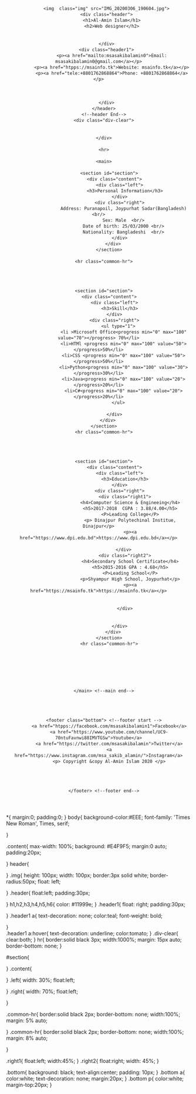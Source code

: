 <!DOCTYPE html>
<html lang="en">
<head>
    <meta charset="UTF-8">
    <meta name="viewport" content="width=device-width, initial-scale=1.0">
    <meta http-equiv="X-UA-Compatible" content="ie=edge">
    <title>Sakib</title>
    <link rel="stylesheet" href="style.css">
</head>
<body>
    <!--Conter start--> 
 <div class="content">
     <!--header start-->
        <header>

          <img  class="img" src="IMG_20200306_190604.jpg">
          <div class="header">
              <h1>Al-Amin Islam</h1>
              <h2>Web designer</h2>


          </div>
          <div class="header1">
              <p><a href="mailto:msasakibalamin0">Email: msasakibalamin0@gmail.com</a></p>
              <p><a href="htpps://msainfo.tk">Website: msainfo.tk</a></p>
              <p><a href="tele:+8801762868864">Phone: +8801762868864</a></p>
              
              

          </div>
        </header>
        <!--header End-->
        <div class="div-clear">


        </div>
        
        <hr>

        <main>
            
            <section id="section">
                <div class="content">
                    <div class="left">
                        <h3>Personal Information</h3>
                    </div>
                    <div class="right">
                       Address: Puranapoil, Joypurhat Sadar(Bangladesh) <br/>
                       Sex: Male  <br/>
                       Date of birth: 25/03/2000 <br/>
                       Nationality: Bangladeshi  <br/>
                    </div>
                </div> 
            </section>

        <hr class="common-hr">




        <section id="section">
            <div class="content">
                <div class="left">
                    <h3>Skill</h3>
                </div>
                <div class="right">
                   <ul type="1">
                       <li >Microsoft Office<progress min="0" max="100" value="70"></progress> 70%</li>
                       <li>HTMl <progress min="0" max="100" value="50"></progress>50%</li>
                       <li>CSS <progress min="0" max="100" value="50"></progress>50%</li>
                       <li>Python<progress min="0" max="100" value="30"></progress>30%</li>
                       <li>Java<progress min="0" max="100" value="20"></progress>20%</li>
                       <li>C#<progress min="0" max="100" value="20"></progress>20%</li>
                   </ul>
                   
                </div>
            </div> 
        </section>
        <hr class="common-hr">




        <section id="section">
                <div class="content">
                    <div class="left">
                        <h3>Education</h3>
                    </div>
                    <div class="right">
                        <div class="right1">
                            <h4>Computer Science & Engineeing</h4>
                            <h5>2017-2018  CGPA : 3.88/4.00</h5>
                            <P>Leading College</P>
                            <p> Dinajpur Polytechinal Institue, Dinajpur</p>
                            <p><a href="https://www.dpi.edu.bd">https://www.dpi.edu.bd</a></p>

                        </div> 
                        <div class="right2">
                            <h4>Secondary School Certificate</h4>
                            <h5>2015-2016 GPA : 4.68</h5>
                            <P>Leading School</P>
                            <p>Shyampur High School, Joypurhat</p>
                            <p><a href="https://msainfo.tk">https://msainfo.tk</a></p>


                        </div>

                       
                    </div>
                </div> 
            </section>
            <hr class="common-hr">






                
        </main> <!--main end-->
        

       

        <footer class="bottom"> <!--footer start -->
            <a href="htpps://facebook.com/msasakibalamin1">Facebook</a>
            <a href="https://www.youtube.com/channel/UC9-70ntuFavnwi88IMVTGSw">Youtube</a>
            <a href="https://twitter.com/msasakibalamin">Twitter</a>
            <a href="https://www.instagram.com/msa_sakib_alamin/">Instagram</a>
            <p> Copyright &copy Al-Amin Islam 2020 </p>

            
         
         
        </footer> <!--footer end-->






 </div>
 <!--Conterner End-->

</body>



</html>


*{
    margin:0;
    padding:0;
}
body{
    background-color:#EEE;
    font-family: 'Times New Roman', Times, serif;

}

.content{
    max-width: 100%;
    background: #E4F9F5;
    margin:0 auto;
    padding:20px;

}
header{

}
.img{
    height: 100px;
    width: 100px;
    border:3px solid white;
    border-radius:50px;
    float: left;

}
.header{
    float:left;
    padding:30px;

}
h1,h2,h3,h4,h5,h6{
    color: #11999e;
}
.header1{
    float: right;
    padding:30px;


}
.header1 a{
    text-decoration: none;
    color:teal;
    font-weight: bold;

}  
.header1 a:hover{
    text-decoration: underline;
    color:tomato;
}
.div-clear{
    clear:both;
}
hr{
    border:solid black 3px;
    width:1000%;
    margin: 15px auto;
    border-bottom: none;
}

#section{

}
.content{

}
.left{
    width: 30%;
    float:left;

}
.right{
    width: 70%;
    float:left;

}

.common-hr{
    border:solid black 2px;
    border-bottom: none;
    width:100%;
    margin: 5% auto;
   
}
.common-hr{
    border:solid black 2px;
    border-bottom: none;
    width:100%;
    margin: 8% auto;
   
}

.right1{
    float:left;
    width:45%;
}
.right2{
    float:right;
    width: 45%;
}

.bottom{
    background: black;
    text-align:center;
    padding: 10px;
}
 .bottom a{
     color:white;
     text-decoration: none;
     margin:20px;
 }
 .bottom p{
     color:white;
     margin-top:20px;
 }
